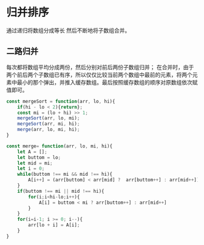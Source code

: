 # 归并排序
通过递归将数组分成等长 然后不断地将子数组合并。

## 二路归并
每次都将数组平均分成两份，然后分别对前后两份子数组归并；
在合并时，由于两个前后两个子数组已有序，所以仅仅比较当前两个数组中最前的元素，将两个元素中最小的那个弹出，并推入缓存数组。最后按照缓存数组的顺序对原数组依次赋值即可。
```js
const mergeSort = function(arr, lo, hi){
    if(hi - lo < 2){return};
    const mi = (lo + hi) >> 1;
    mergeSort(arr, lo, mi);
    mergeSort(arr, mi, hi);
    merge(arr, lo, mi, hi);
}

const merge= function(arr, lo, mi, hi){
    let A = [];
    let buttom = lo;
    let mid = mi;
    let i = 0;
    while(buttom !== mi && mid !== hi){
        A[i++] = (arr[buttom] < arr[mid] ?  arr[buttom++] : arr[mid++]) ;
    }
    if(buttom !== mi || mid !== hi){
        for(i;i<hi-lo;i++){
            A[i] = buttom < mi ? arr[buttom++] : arr[mid++]
        }
    }
    for(i=i-1; i >= 0; i--){
        arr[lo + i] = A[i];
    }
}
```